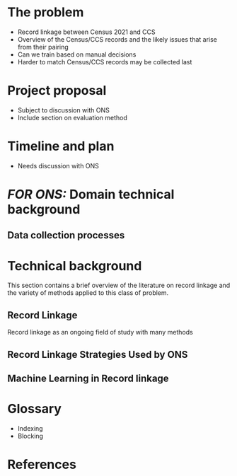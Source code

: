 The problem
=======

- Record linkage between Census 2021 and CCS
- Overview of the Census/CCS records and the likely issues that arise from their pairing
- Can we train based on manual decisions
- Harder to match Census/CCS records may be collected last

Project proposal
=======

- Subject to discussion with ONS
- Include section on evaluation method

Timeline and plan
======

- Needs discussion with ONS

*FOR ONS:* Domain technical background
==========

Data collection processes
----

Technical background
========

This section contains a brief overview of the literature on record linkage and the variety of methods applied to this class of problem.

Record Linkage
------

Record linkage as an ongoing field of study with many methods

Record Linkage Strategies Used by ONS
------

Machine Learning in Record linkage
-------

Glossary
=======

- Indexing
- Blocking

References
====
